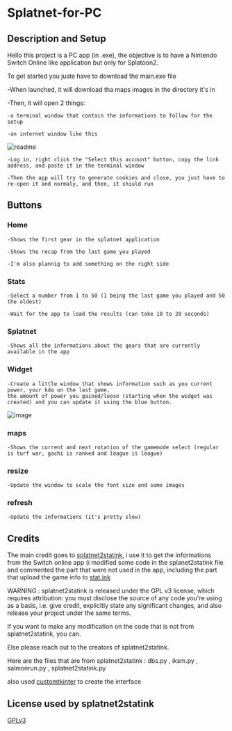 # Splatnet-for-PC
## Description and Setup
Hello this project is a PC app (in .exe), the objective is to have a Nintendo Switch Online like application but only for Splatoon2.

To get started you juste have to download the main.exe file

-When launched, it will download tha maps images in the directory it's in

-Then, it will open 2 things:

	-a terminal window that contain the informations to follow for the setup
	
	-an internet window like this
	
![readme](https://user-images.githubusercontent.com/85625458/188690806-5cd576f5-58a2-4187-96db-c73529d05729.png)

	-Log in, right click the "Select this account" button, copy the link address, and paste it in the terminal window
	
	-Then the app will try to generate cookies and close, you just have to re-open it and normaly, and then, it shiuld run 
	
## Buttons

### Home

	-Shows the first gear in the splatnet application
	
	-Shows the recap from the last game you played
	
	-I'm also plannig to add something on the right side
	
### Stats

	-Select a number from 1 to 50 (1 being the last game you played and 50 the oldest)
	
	-Wait for the app to load the results (can take 10 to 20 seconds)
	
### Splatnet

	-Shows all the informations about the gears that are currently available in the app
	
### Widget

	-Create a little window that shows information such as you current power, your kda on the last game, 
	the amount of power you gained/loose (starting when the widget was created) and you can update it using the blue button.
	
![image](https://user-images.githubusercontent.com/85625458/188693810-f0cdd353-ecf8-43e2-b113-fe339e028b6b.png)
	
### maps

	-Shows the current and next rotation of the gamemode select (regular is turf war, gachi is ranked and league is league)
	
### resize

	-Update the window to scale the font size and some images
	
### refresh

	-Update the informations (it's pretty slow)
	
## Credits

The main credit goes to [splatnet2statink](https://github.com/frozenpandaman/splatnet2statink), i use it to get the informations from the Switch online app 
(i modified some code in the splanet2statink file and commented the part that were not used in the app, including the part that upload the game info to 
[stat.ink](https://stat.ink/) 

WARNING : splatnet2statink is released under the GPL v3 license, which requires attribution: you must disclose the source of any code you're using as a 
basis, i.e. give credit, explicitly state any significant changes, and also release your project under the same terms.
	
If you want to make any modification on the code that is not from splatnet2statink, you can.

Else please reach out to the creators of splatnet2statink.

Here are the files that are from splatnet2statink : dbs.py , iksm.py , salmonrun.py , splatnet2statink.py
	
also used [customtkinter](https://github.com/TomSchimansky/CustomTkinter) to create the interface
	
## License used by splatnet2statink 

[GPLv3](https://www.gnu.org/licenses/gpl-3.0.html)
